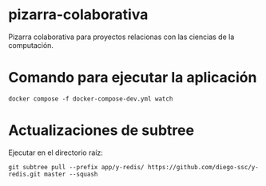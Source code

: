 # pizarra-colaborativa
Pizarra colaborativa para proyectos relacionas con las ciencias de la computación.

# Comando para ejecutar la aplicación

```
docker compose -f docker-compose-dev.yml watch
```

# Actualizaciones de subtree


Ejecutar en el directorio raíz:

```
git subtree pull --prefix app/y-redis/ https://github.com/diego-ssc/y-redis.git master --squash
```
